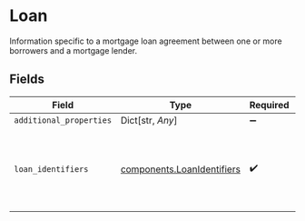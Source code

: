 # Loan

Information specific to a mortgage loan agreement between one or more borrowers and a mortgage lender.


## Fields

| Field                                                                | Type                                                                 | Required                                                             | Description                                                          |
| -------------------------------------------------------------------- | -------------------------------------------------------------------- | -------------------------------------------------------------------- | -------------------------------------------------------------------- |
| `additional_properties`                                              | Dict[str, *Any*]                                                     | :heavy_minus_sign:                                                   | N/A                                                                  |
| `loan_identifiers`                                                   | [components.LoanIdentifiers](../../models/shared/loanidentifiers.md) | :heavy_check_mark:                                                   | Collection of current and previous identifiers for this loan.        |